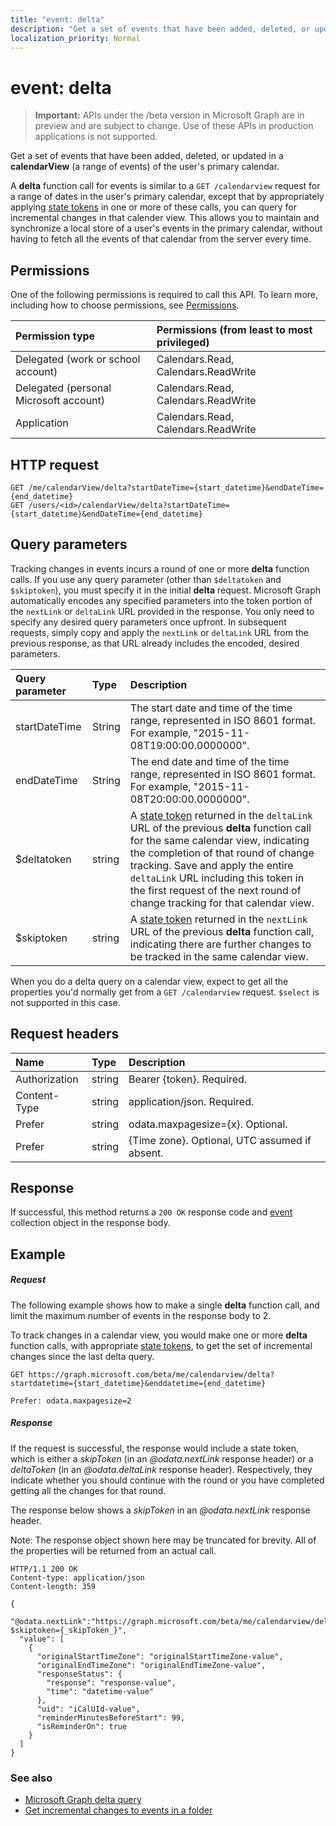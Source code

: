 ```yaml
---
title: "event: delta"
description: "Get a set of events that have been added, deleted, or updated in a **calendarView** (a range of events)"
localization_priority: Normal
---
```


# event: delta

> **Important:** APIs under the /beta version in Microsoft Graph are in preview and are subject to change. Use of these APIs in production applications is not supported.

Get a set of events that have been added, deleted, or updated in a **calendarView** (a range of events)
of the user's primary calendar.

A **delta** function call for events is similar to a `GET /calendarview` request for
a range of dates in the user's primary calendar, except that by appropriately
applying [state tokens](/graph/delta-query-overview) in one or more of these calls,
you can query for incremental changes in that calender view. This allows you to maintain and synchronize
a local store of a user's events in the primary calendar, without having to fetch all the events of that calendar
from the server every time.

## Permissions
One of the following permissions is required to call this API. To learn more, including how to choose permissions, see [Permissions](/graph/permissions-reference).


|Permission type      | Permissions (from least to most privileged)              |
|:--------------------|:---------------------------------------------------------|
|Delegated (work or school account) | Calendars.Read, Calendars.ReadWrite    |
|Delegated (personal Microsoft account) | Calendars.Read, Calendars.ReadWrite    |
|Application | Calendars.Read, Calendars.ReadWrite |

## HTTP request
<!-- { "blockType": "ignored" } -->
```http
GET /me/calendarView/delta?startDateTime={start_datetime}&endDateTime={end_datetime}
GET /users/<id>/calendarView/delta?startDateTime={start_datetime}&endDateTime={end_datetime}

```

## Query parameters

Tracking changes in events incurs a round of one or more **delta** function calls. If you use any query parameter
(other than `$deltatoken` and `$skiptoken`), you must specify
it in the initial **delta** request. Microsoft Graph automatically encodes any specified parameters
into the token portion of the `nextLink` or `deltaLink` URL provided in the response. You only need to specify any desired query parameters once upfront.
In subsequent requests, simply copy and apply the `nextLink` or `deltaLink` URL from the previous response, as that URL already
includes the encoded, desired parameters.


| Query parameter	   | Type	|Description|
|:---------------|:--------|:----------|
|startDateTime|String|The start date and time of the time range, represented in ISO 8601 format. For example, "2015-11-08T19:00:00.0000000".|
|endDateTime|String|The end date and time of the time range, represented in ISO 8601 format. For example, "2015-11-08T20:00:00.0000000".|
| $deltatoken | string | A [state token](/graph/delta-query-overview) returned in the `deltaLink` URL of the previous **delta** function call for the same calendar view, indicating the completion of that round of change tracking. Save and apply the entire `deltaLink` URL including this token in the first request of the next round of change tracking for that calendar view.|
| $skiptoken | string | A [state token](/graph/delta-query-overview) returned in the `nextLink` URL of the previous **delta** function call, indicating there are further changes to be tracked in the same calendar view. |

When you do a delta query on a calendar view, expect to get all the properties you'd normally get from
a `GET /calendarview` request. `$select` is not supported in this case.


## Request headers
| Name       | Type | Description |
|:---------------|:----------|:----------|
| Authorization  | string  | Bearer {token}. Required. |
| Content-Type  | string  | application/json. Required. |
| Prefer | string  | odata.maxpagesize={x}. Optional. |
| Prefer | string | {Time zone}. Optional, UTC assumed if absent.|

## Response

If successful, this method returns a `200 OK` response code and [event](../resources/event.md) collection object in the response body.

## Example
##### Request

The following example shows how to make a single **delta** function call, and limit the maximum number of events
in the response body to 2.

To track changes in a calendar view, you would make one or more **delta** function calls, with
appropriate [state tokens](/graph/delta-query-overview), to get the set of incremental changes since the last delta query.

<!-- {
  "blockType": "request",
  "name": "event_delta"
}-->
```http
GET https://graph.microsoft.com/beta/me/calendarview/delta?startdatetime={start_datetime}&enddatetime={end_datetime}

Prefer: odata.maxpagesize=2
```

##### Response
If the request is successful, the response would include a state token, which is either a _skipToken_
(in an _@odata.nextLink_ response header) or a _deltaToken_ (in an _@odata.deltaLink_ response header).
Respectively, they indicate whether you should continue with the round or you have completed
getting all the changes for that round.

The response below shows a _skipToken_ in an _@odata.nextLink_ response header.

Note: The response object shown here may be truncated for brevity. All of the properties will be returned from an actual call.
<!-- {
  "blockType": "response",
  "truncated": true,
  "@odata.type": "microsoft.graph.event",
  "isCollection": true
} -->
```http
HTTP/1.1 200 OK
Content-type: application/json
Content-length: 359

{
  "@odata.nextLink":"https://graph.microsoft.com/beta/me/calendarview/delta?$skiptoken={_skipToken_}",
  "value": [
    {
      "originalStartTimeZone": "originalStartTimeZone-value",
      "originalEndTimeZone": "originalEndTimeZone-value",
      "responseStatus": {
        "response": "response-value",
        "time": "datetime-value"
      },
      "uid": "iCalUId-value",
      "reminderMinutesBeforeStart": 99,
      "isReminderOn": true
    }
  ]
}
```

### See also

- [Microsoft Graph delta query](/graph/delta-query-overview)
- [Get incremental changes to events in a folder](/graph/delta-query-events)

<!-- uuid: 8fcb5dbc-d5aa-4681-8e31-b001d5168d79
2015-10-25 14:57:30 UTC -->
<!-- {
  "type": "#page.annotation",
  "description": "event: delta",
  "keywords": "",
  "section": "documentation",
  "tocPath": ""
}-->
